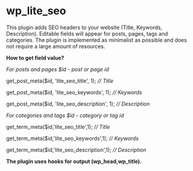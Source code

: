 # wp_lite_seo
This plugin adds SEO headers to your website (Title, Keywords, Description). Editable fields will appear for posts, pages, tags and categories. The plugin is implemented as minimalist as possible and does not require a large amount of resources.

**How to get field value?**

*For posts and pages*
*$id - post or page id*

get_post_meta($id, 'lite_seo_title', 1); *// Title*

get_post_meta($id, 'lite_seo_keywords', 1); *// Keywords*

get_post_meta($id, 'lite_seo_description', 1); *// Description*

*For categories and tags*
*$id - category or tag id*

get_term_meta($id,'lite_seo_title',1); *// Title*

get_term_meta($id,'lite_seo_keywords',1); *// Keywords*

get_term_meta($id,'lite_seo_description',1); *// Description*


**The plugin uses hooks for output (wp_head,wp_title).**

